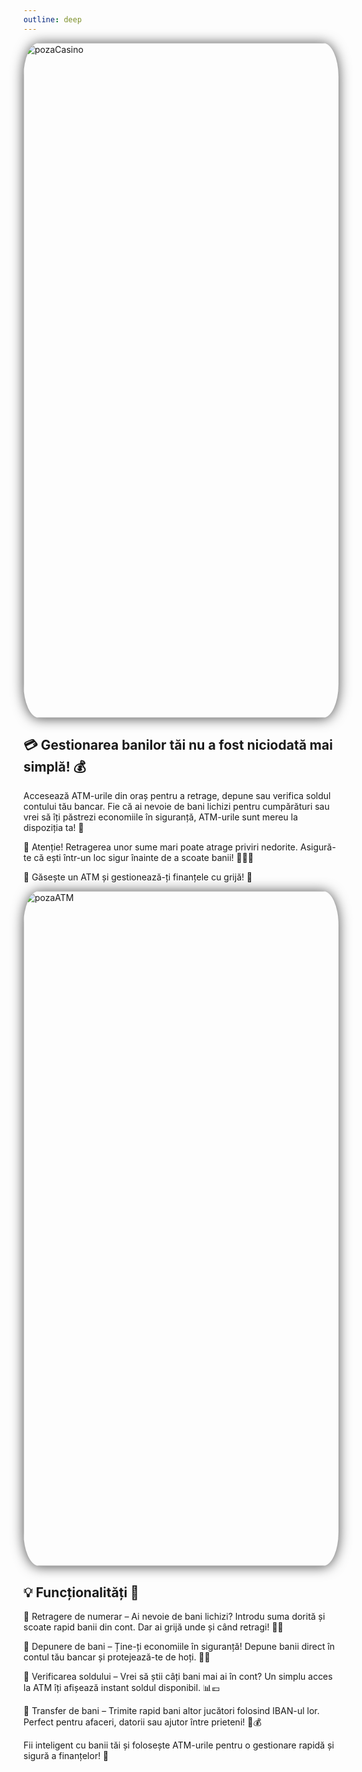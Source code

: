 ```yaml
---
outline: deep
---
```

<img src="https://oyster.ignimgs.com/mediawiki/apis.ign.com/grand-theft-auto-5/e/e8/FLEECA-ATM-GTAV.png" alt="pozaCasino" width="1920" height="1080" style="display: block; margin: 0px auto; border-radius: 1%; border-radius: 5%; box-shadow: 0 1px 20px rgba(0, 0, 0, 0.7);" >


## 💳 Gestionarea banilor tăi nu a fost niciodată mai simplă! 💰

Accesează ATM-urile din oraș pentru a retrage, depune sau verifica soldul contului tău bancar. Fie că ai nevoie de bani lichizi pentru cumpărături sau vrei să îți păstrezi economiile în siguranță, ATM-urile sunt mereu la dispoziția ta! 🏦

🚨 Atenție! Retragerea unor sume mari poate atrage priviri nedorite. Asigură-te că ești într-un loc sigur înainte de a scoate banii! 🕵️‍♂️💸

📍 Găsește un ATM și gestionează-ți finanțele cu grijă! 🔐

<img src="https://i.imgur.com/9IIcTdM.png" alt="pozaATM" width="1920" height="1080" style="display: block; margin: 0px auto; border-radius: 1%; border-radius: 5%; box-shadow: 0 1px 20px rgba(0, 0, 0, 0.7);" >

## 💡 Funcționalități 📌

🔹 Retragere de numerar – Ai nevoie de bani lichizi? Introdu suma dorită și scoate rapid banii din cont. Dar ai grijă unde și când retragi! 💸👀

🔹 Depunere de bani – Ține-ți economiile în siguranță! Depune banii direct în contul tău bancar și protejează-te de hoți. 🏦🔐

🔹 Verificarea soldului – Vrei să știi câți bani mai ai în cont? Un simplu acces la ATM îți afișează instant soldul disponibil. 📊💶

🔹 Transfer de bani – Trimite rapid bani altor jucători folosind IBAN-ul lor. Perfect pentru afaceri, datorii sau ajutor între prieteni! 🔄💰

Fii inteligent cu banii tăi și folosește ATM-urile pentru o gestionare rapidă și sigură a finanțelor! 🚀







